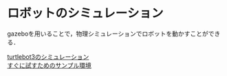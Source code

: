 # ロボットのシミュレーション

gazeboを用いることで，物理シミュレーションでロボットを動かすことができる．


[turtlebot3のシミュレーション](https://qiita.com/protocol1964/items/1e63aebddd7d5bfd0d1b)  
[すぐに試すためのサンプル環境](https://github.com/tomson784/ros_tutorial/tree/main/turtlebot3_sample)

